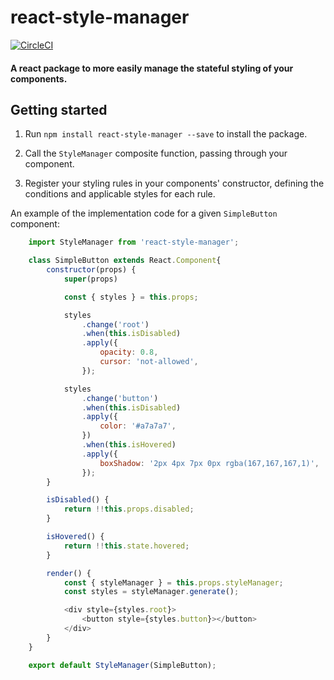 # react-style-manager

[![CircleCI](https://circleci.com/gh/mb3online/react-style-manager.svg?style=shield&circle-token=91dc3f3ee64e7396e268b64d2bb70b243e79e73b)](https://circleci.com/gh/mb3online/react-style-manager)

#### A react package to more easily manage the stateful styling of your components.

## Getting started

1. Run `npm install react-style-manager --save` to install the package.

2. Call the `StyleManager` composite function, passing through your component.

3. Register your styling rules in your components' constructor, defining the conditions and applicable styles for each rule.

An example of the implementation code for a given `SimpleButton` component:

```javascript
    import StyleManager from 'react-style-manager';

    class SimpleButton extends React.Component{
        constructor(props) {
            super(props)

            const { styles } = this.props;

            styles
                .change('root')
                .when(this.isDisabled)
                .apply({
                    opacity: 0.8,
                    cursor: 'not-allowed',
                });

            styles
                .change('button')
                .when(this.isDisabled)
                .apply({
                    color: '#a7a7a7',
                })
                .when(this.isHovered)
                .apply({
                    boxShadow: '2px 4px 7px 0px rgba(167,167,167,1)',
                });
        }

        isDisabled() {
            return !!this.props.disabled;
        }

        isHovered() {
            return !!this.state.hovered;
        }

        render() {
            const { styleManager } = this.props.styleManager;
            const styles = styleManager.generate();

            <div style={styles.root}>
                <button style={styles.button}></button>
            </div>
        }
    }

    export default StyleManager(SimpleButton);
```
